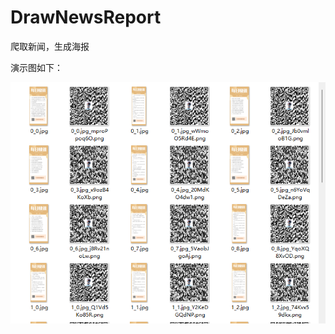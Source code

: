 # DrawNewsReport
 爬取新闻，生成海报

演示图如下：

![image-20220110182758564](README.assets/image-20220110182758564.png)
